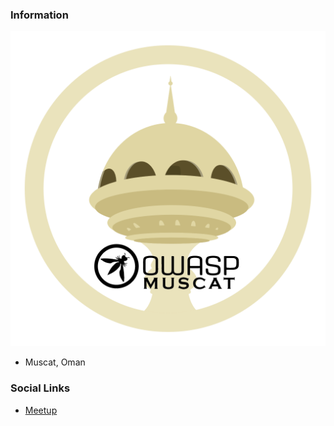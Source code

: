 ### Information

![Owasp Muscat Chapter](assets/images/logo.png "Owasp Muscat Chapter")
* Muscat, Oman

### Social Links
* [Meetup](#)


